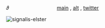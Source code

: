 𝜗 　  　  　  　  　  　  　 [main](https://github.com/retrobive) , [alt](github.com/touden-sibIings) , [twitter](https://twitter.com/retrobive)

![signalis-elster](https://github.com/user-attachments/assets/f5985c9e-3168-474b-899a-0e0726945c7a)
